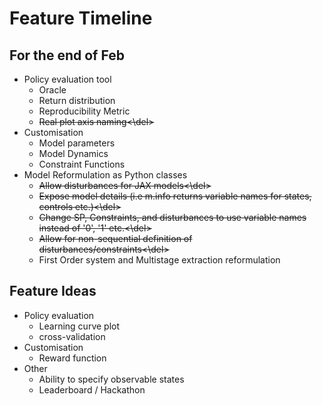 # Feature Timeline

## For the end of Feb
 - Policy evaluation tool
     - Oracle
     - Return distribution
     - Reproducibility Metric
     - <del>Real plot axis naming<\del>
 - Customisation
    - Model parameters
    - Model Dynamics
    - Constraint Functions
  - Model Reformulation as Python classes
    - <del>Allow disturbances for JAX models<\del>
    - <del>Expose model details (i.e m.info returns variable names for states, controls etc.)<\del>
    - <del>Change SP, Constraints, and disturbances to use variable names instead of '0', '1' etc.<\del>
    - <del>Allow for non-sequential definition of disturbances/constraints<\del>
    - First Order system and Multistage extraction reformulation

## Feature Ideas
  - Policy evaluation
    - Learning curve plot
    - cross-validation
  - Customisation
    - Reward function
  - Other
    - Ability to specify observable states
    - Leaderboard / Hackathon
